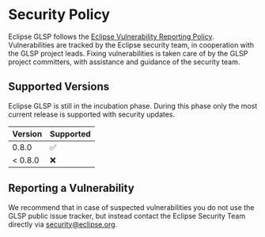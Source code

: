 # Security Policy

Eclipse GLSP follows the [Eclipse Vulnerability Reporting Policy](https://www.eclipse.org/security/policy.php). Vulnerabilities are tracked by the Eclipse security team, in cooperation with the GLSP project leads. Fixing vulnerabilities is taken care of by the GLSP project committers, with assistance and guidance of the security team.

## Supported Versions

Eclipse GLSP is still in the incubation phase. During this phase only the most current release is supported
with security updates.

| Version | Supported          |
| ------- | ------------------ |
| 0.8.0   | :white_check_mark: |
| < 0.8.0 | :x:                |

## Reporting a Vulnerability

We recommend that in case of suspected vulnerabilities you do not use the GLSP public issue tracker, but instead contact the Eclipse Security Team directly via security@eclipse.org.

